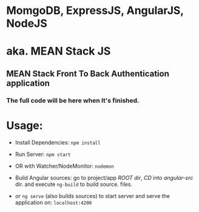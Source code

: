 # MomgoDB, ExpressJS, AngularJS, NodeJS
# aka. **MEAN Stack JS**


## MEAN Stack Front To Back Authentication application

### The full code will be here when It's finished.

# Usage:

- Install Dependencies:
`npm install`

- Run Server:
`npm start`

- OR with Watcher/NodeMonitor:
`nodemon`

- Build Angular sources:
go to project/app *ROOT dir*, *CD* into *angular-src* dir. and execute `ng-build` to build source. files.

- or `ng serve` (also builds sources) to start server and serve the application on: `localhost:4200`
